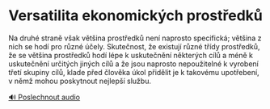 # Versatilita ekonomických prostředků

<speak>
<prosody rate="95%">
<emphasis level="moderate">Na druhé straně však většina prostředků není naprosto specifická; většina z nich se hodí pro různé účely.</emphasis>
<break time="500ms"/>
<emphasis level="strong">Skutečnost, že existují různé třídy prostředků, že se většina prostředků hodí lépe k uskutečnění některých cílů a méně k uskutečnění určitých jiných cílů a že jsou naprosto nepoužitelné k vyrobení třetí skupiny cílů,</emphasis>
<break time="400ms"/>
<emphasis level="moderate">klade před člověka úkol přidělit je k takovému upotřebení, v němž mohou poskytnout nejlepší službu.</emphasis>
</prosody>
</speak>

[🔊 Poslechnout audio](/data/7-paragraphs/audio/chapter_42/para_007-Na-druh-stran-vak-vtina-prostedk-nen-napro.mp3) 